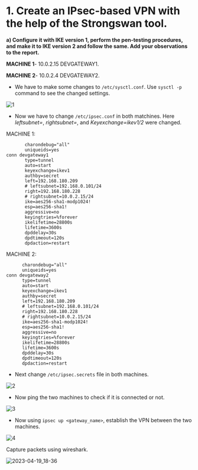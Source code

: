 # 1. Create an IPsec-based VPN with the help of the Strongswan tool. #
  **a)  Configure it with IKE version 1, perform the pen-testing procedures, and make it to IKE version 2 and follow the same. Add your observations to the report.**
  
  **MACHINE 1**-  10.0.2.15 DEVGATEWAY1.
  
  **MACHINE 2**-  10.0.2.4  DEVGATEWAY2.

  - We have to make some changes to `/etc/sysctl.conf`. Use `sysctl -p` command to see the changed settings.
  
![1](https://user-images.githubusercontent.com/116432525/233078760-9569832c-ad31-4167-92da-cb542233d663.png)

  - Now we have to change `/etc/ipsec.conf` in both matchines. Here *leftsubnet=*, _rightsubnet=_, and _Keyexchange=ikev1/2_ were changed.

  MACHINE 1:
  
 ```config setup
        charondebug="all"
        uniqueids=yes
conn devgateway1
        type=tunnel
        auto=start
        keyexchange=ikev1
        authby=secret
        left=192.168.180.209
        # leftsubnet=192.168.0.101/24
        right=192.168.180.228
        # rightsubnet=10.0.2.15/24
        ike=aes256-sha1-modp1024!
        esp=aes256-sha1!
        aggressive=no
        keyingtries=%forever
        ikelifetime=28800s
        lifetime=3600s
        dpddelay=30s
        dpdtimeout=120s
        dpdaction=restart
```
  
  MACHINE 2:
  
  ```config setup
        charondebug="all"
        uniqueids=yes
conn devgateway2
        type=tunnel
        auto=start
        keyexchange=ikev1
        authby=secret
        left=192.168.180.209
        # leftsubnet=192.168.0.101/24
        right=192.168.180.228
        # rightsubnet=10.0.2.15/24
        ike=aes256-sha1-modp1024!
        esp=aes256-sha1!
        aggressive=no
        keyingtries=%forever
        ikelifetime=28800s
        lifetime=3600s
        dpddelay=30s
        dpdtimeout=120s
        dpdaction=restart
   ```
   -   Next change `/etc/ipsec.secrets` file in both machines.
 
![2](https://user-images.githubusercontent.com/116432525/233082334-47c4733f-32dc-4bee-8894-bb5f4157c673.png)

   - Now ping the two machines to check if it is connected or not.

![3](https://user-images.githubusercontent.com/116432525/233082969-a6e2c88d-91f0-4e06-ade3-2610475a9eb0.png)

   -  Now using `ipsec up <gateway_name>`, establish the VPN between the two machines.

![4](https://user-images.githubusercontent.com/116432525/233083335-6e4a7584-a26b-4b2d-bc50-423a5408db50.png)

  Capture packets using wireshark.

![2023-04-19_18-36](https://user-images.githubusercontent.com/116432525/233084192-83b755a9-c056-4d4f-8c86-7eeee44ebd91.png)

